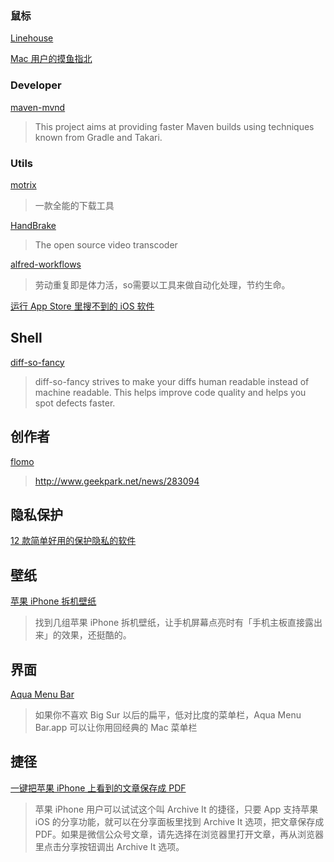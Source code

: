 ### 鼠标
[Linehouse](https://linearmouse.cn/)

[Mac 用户的摸鱼指北](https://sspai.com/post/75805)

### Developer
[maven-mvnd](https://github.com/apache/maven-mvnd#install-using-homebrew)
>This project aims at providing faster Maven builds using techniques known from Gradle and Takari.

### Utils
[motrix](https://motrix.app/zh-CN/)
>一款全能的下载工具

[HandBrake](https://handbrake.fr/rotation.php?file=HandBrake-1.5.1.dmg)
>The open source video transcoder

[alfred-workflows](https://github.com/alanhg/alfred-workflows/blob/master/README-zh.md)
>劳动重复即是体力活，so需要以工具来做自动化处理，节约生命。

[运行 App Store 里搜不到的 iOS 软件](https://www.youtube.com/watch?v=Juf08wiTkaQ&ab_channel=Mac%E4%BA%91%E8%AF%BE%E5%A0%82)

## Shell

[diff-so-fancy](https://github.com/so-fancy/diff-so-fancy)
>diff-so-fancy strives to make your diffs human readable instead of machine readable. This helps improve code quality and helps you spot defects faster.

## 创作者

[flomo](https://help.flomoapp.com/)
>http://www.geekpark.net/news/283094

## 隐私保护

[12 款简单好用的保护隐私的软件](https://linux.cn/article-14337-1.html)

## 壁纸

[苹果 iPhone 拆机壁纸](https://basicappleguy.com/basicappleblog/iphone-13-pro-schematic)
>找到几组苹果 iPhone 拆机壁纸，让手机屏幕点亮时有「手机主板直接露出来」的效果，还挺酷的。

## 界面

[Aqua Menu Bar](https://www.v2ex.com/t/892877#reply0)
>如果你不喜欢 Big Sur 以后的扁平，低对比度的菜单栏，Aqua Menu Bar.app 可以让你用回经典的 Mac 菜单栏

## 捷径

[一键把苹果 iPhone 上看到的文章保存成 PDF ](https://www.mac52ipod.cn/post/apple-iphone-ios-shortcuts-archive-it-save-webpage-to-pdf.php)
>苹果 iPhone 用户可以试试这个叫 Archive It 的捷径，只要 App 支持苹果 iOS 的分享功能，就可以在分享面板里找到 Archive It 选项，把文章保存成 PDF。如果是微信公众号文章，请先选择在浏览器里打开文章，再从浏览器里点击分享按钮调出 Archive It 选项。
